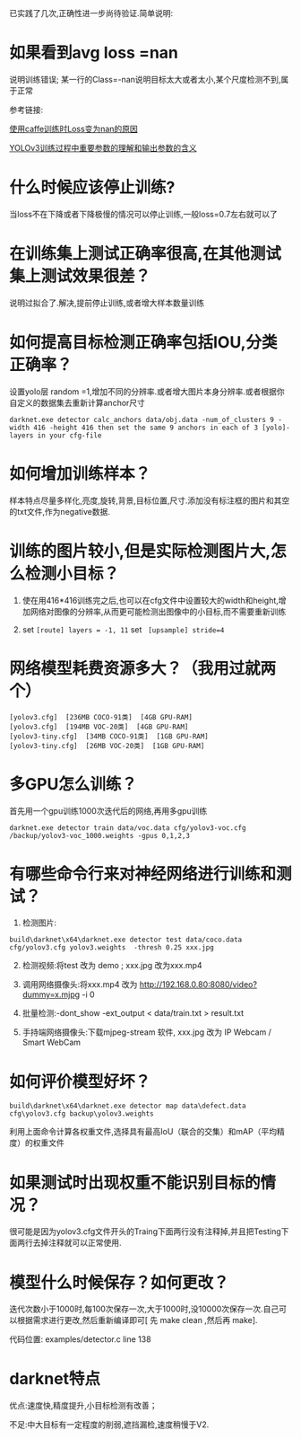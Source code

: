 
已实践了几次,正确性进一步尚待验证.简单说明:



# 如果看到avg loss =nan

说明训练错误; 某一行的Class=-nan说明目标太大或者太小,某个尺度检测不到,属于正常 

参考链接:

[使用caffe训练时Loss变为nan的原因](https://zhuanlan.zhihu.com/p/25110930)

[YOLOv3训练过程中重要参数的理解和输出参数的含义](https://blog.csdn.net/maweifei/article/details/81148414)

# 什么时候应该停止训练?

当loss不在下降或者下降极慢的情况可以停止训练,一般loss=0.7左右就可以了

# 在训练集上测试正确率很高,在其他测试集上测试效果很差？

说明过拟合了.解决,提前停止训练,或者增大样本数量训练

# 如何提高目标检测正确率包括IOU,分类正确率？

设置yolo层 random =1,增加不同的分辨率.或者增大图片本身分辨率.或者根据你自定义的数据集去重新计算anchor尺寸
```
darknet.exe detector calc_anchors data/obj.data -num_of_clusters 9 -width 416 -height 416 then set the same 9 anchors in each of 3 [yolo]-layers in your cfg-file
```

# 如何增加训练样本？

样本特点尽量多样化,亮度,旋转,背景,目标位置,尺寸.添加没有标注框的图片和其空的txt文件,作为negative数据.

# 训练的图片较小,但是实际检测图片大,怎么检测小目标？     

1. 使在用416*416训练完之后,也可以在cfg文件中设置较大的width和height,增加网络对图像的分辨率,从而更可能检测出图像中的小目标,而不需要重新训练
    
2. set `[route] layers = -1, 11` set ` [upsample] stride=4`

# 网络模型耗费资源多大？（我用过就两个）

    [yolov3.cfg]  [236MB COCO-91类]  [4GB GPU-RAM]
    [yolov3.cfg]  [194MB VOC-20类]  [4GB GPU-RAM]
    [yolov3-tiny.cfg]  [34MB COCO-91类]  [1GB GPU-RAM]
    [yolov3-tiny.cfg]  [26MB VOC-20类]  [1GB GPU-RAM]
    
# 多GPU怎么训练？

首先用一个gpu训练1000次迭代后的网络,再用多gpu训练
```
darknet.exe detector train data/voc.data cfg/yolov3-voc.cfg /backup/yolov3-voc_1000.weights -gpus 0,1,2,3  
```

# 有哪些命令行来对神经网络进行训练和测试？

1. 检测图片: 
```
build\darknet\x64\darknet.exe detector test data/coco.data cfg/yolov3.cfg yolov3.weights  -thresh 0.25 xxx.jpg
```
2. 检测视频:将test 改为 demo ; xxx.jpg 改为xxx.mp4

3. 调用网络摄像头:将xxx.mp4 改为 http://192.168.0.80:8080/video?dummy=x.mjpg -i 0

4. 批量检测:-dont_show -ext_output < data/train.txt >  result.txt

5. 手持端网络摄像头:下载mjpeg-stream 软件, xxx.jpg 改为 IP Webcam / Smart WebCam

# 如何评价模型好坏？
```
build\darknet\x64\darknet.exe detector map data\defect.data cfg\yolov3.cfg backup\yolov3.weights
```
利用上面命令计算各权重文件,选择具有最高IoU（联合的交集）和mAP（平均精度）的权重文件
# 如果测试时出现权重不能识别目标的情况？

很可能是因为yolov3.cfg文件开头的Traing下面两行没有注释掉,并且把Testing下面两行去掉注释就可以正常使用.
# 模型什么时候保存？如何更改？
迭代次数小于1000时,每100次保存一次,大于1000时,没10000次保存一次.自己可以根据需求进行更改,然后重新编译即可[ 先 make clean ,然后再 make].

代码位置: examples/detector.c line 138


# darknet特点
优点:速度快,精度提升,小目标检测有改善；

不足:中大目标有一定程度的削弱,遮挡漏检,速度稍慢于V2.


